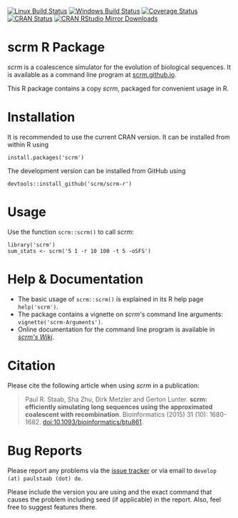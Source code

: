 [![Linux Build Status](https://travis-ci.org/scrm/scrm-r.svg?branch=master)](https://travis-ci.org/scrm/scrm-r)
[![Windows Build Status](https://ci.appveyor.com/api/projects/status/octt2w69byiq198s/branch/master?svg=true)](https://ci.appveyor.com/project/paulstaab/scrm-r/branch/master)
[![Coverage Status](https://coveralls.io/repos/github/scrm/scrm-r/badge.svg?branch=master)](https://coveralls.io/github/scrm/scrm-r?branch=master)
[![CRAN Status](http://www.r-pkg.org/badges/version/scrm)](http://cran.r-project.org/web/packages/scrm)
[![CRAN RStudio Mirror Downloads](http://cranlogs.r-pkg.org/badges/scrm)](https://cran.r-project.org/package=scrm)

scrm R Package
=======================

_scrm_ is a coalescence simulator for the evolution 
of biological sequences. It is available as a command line program at
[scrm.github.io](https://scrm.github.io).

This R package contains a copy _scrm_, packaged for convenient usage in R.


Installation
======================

It is recommended to use the current CRAN version. It can be installed
from within R using

```
install.packages('scrm')
```

The development version can be installed from GitHub using
```
devtools::install_github('scrm/scrm-r')
```


Usage
======================
Use the function `scrm::scrm()` to call _scrm_:
```
library('scrm')
sum_stats <- scrm('5 1 -r 10 100 -t 5 -oSFS')
```


Help & Documentation
======================
- The basic usage of `scrm::scrm()` is explained in its R help page `help('scrm')`.
- The package contains a vignette on _scrm_'s command line arguments: `vignette('scrm-Arguments')`.
- Online documentation for the command line program is available in 
  [_scrm's Wiki_](https://github.com/paulstaab/scrm/wiki).


Citation
======================
Please cite the following article when using _scrm_ in a publication:

> Paul R. Staab, Sha Zhu, Dirk Metzler and Gerton Lunter.
> **scrm: efficiently simulating long sequences using the approximated coalescent
> with recombination**. 
> Bioinformatics (2015) 31 (10): 1680-1682.
> [doi:10.1093/bioinformatics/btu861](http://bioinformatics.oxfordjournals.org/content/31/10/1680).


Bug Reports
=======================
Please report any problems via the [issue tracker](https://github.com/scrm/scrm-r/issues)
or via email to `develop (at) paulstaab (dot) de`.

Please include the version you are using and the exact command that 
causes the problem including seed (if applicable) in the report.
Also, feel free to suggest features there.
